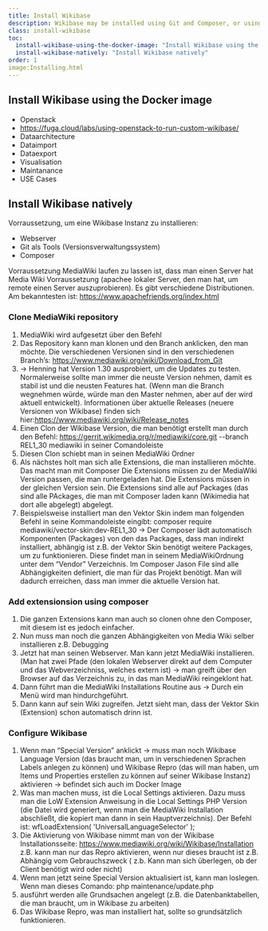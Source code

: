```yaml
---
title: Install Wikibase
description: Wikibase may be installed using Git and Composer, or using the Wikibase Docker image.
class: install-wikibase
toc:
  install-wikibase-using-the-docker-image: "Install Wikibase using the Docker image"
  install-wikibase-natively: "Install Wikibase natively"
order: 1
image:Installing.html
---
```


## Install Wikibase using the Docker image

- Openstack
- https://fuga.cloud/labs/using-openstack-to-run-custom-wikibase/
- Dataarchitecture
- Dataimport 
- Dataexport
- Visualisation 
- Maintanance 
- USE Cases 

## Install Wikibase natively

Vorraussetzung, um eine Wikibase Instanz zu installieren:
- Webserver
- Git als Tools (Versionsverwaltungssystem) 
- Composer

Vorraussetzung MediaWiki laufen zu lassen ist, dass man einen Server hat Media Wiki Vorraussetzung (apachee lokaler Server, den man hat, um remote einen Server auszuprobieren). Es gibt verschiedene Distributionen. Am bekanntesten ist: https://www.apachefriends.org/index.html

### Clone MediaWiki repository

1. MediaWiki wird aufgesetzt über den Befehl 
2. Das Repository kann man klonen und den Branch anklicken, den man möchte. Die verschiedenen Versionen sind in den verschiedenen Branch’s: https://www.mediawiki.org/wiki/Download_from_Git
4.  → Henning hat Version 1.30 ausprobiert, um die Updates zu testen. Normalerweise sollte man immer die neuste Version nehmen, damit es stabil ist und die neusten Features hat.
(Wenn man die Branch wegnehmen würde, würde man den Master nehmen, aber auf der wird aktuell entwickelt). Informationen über aktuelle Releases (neuere Versionen von Wikibase) finden sich hier:https://www.mediawiki.org/wiki/Release_notes
5. Einen Clon der Wikibase Version, die man benötigt erstellt man durch den Befehl: https://gerrit.wikimedia.org/r/mediawiki/core.git --branch REL1_30 mediawiki in seiner Comandoleiste
6. Diesen Clon schiebt man in seinen MediaWiki Ordner 
7. Als nächstes holt man sich alle Extensions, die man installieren möchte. Das macht man mit Composer 
Die Extensions müssen zu der MediaWiki Version passen, die man runtergeladen hat. Die Extensions müssen in der gleichen Version sein. Die Extensions sind alle auf Packages (das sind alle PAckages, die man mit Composer laden kann (Wikimedia hat dort alle abgelegt) abgelegt. 
8. Beispielsweise installiert man den Vektor Skin indem man folgenden Befehl in seine Kommandoleiste eingibt: composer require mediawiki/vector-skin:dev-REL1_30 → Der Composer lädt automatisch Komponenten (Packages) von den das Packages, dass man indirekt installiert, abhängig ist z.B. der Vektor Skin benötigt weitere Packages, um zu funktionieren. Diese findet man in seinem MediaWikiOrdnung unter dem “Vendor” Verzeichnis. Im Composer Jason File sind alle Abhängigkeiten definiert, die man für das Projekt benötigt. Man will dadurch erreichen, dass man immer die aktuelle Version hat.

### Add extensionsion using composer
  
1. Die ganzen Extensions kann man auch so clonen ohne den Composer, mit diesem ist es jedoch einfacher.
2. Nun muss man noch die ganzen Abhängigkeiten von Media Wiki selber installieren z.B. Debugging
3. Jetzt hat man seinen Webserver. Man kann jetzt MediaWiki installieren. (Man hat zwei Pfade (den lokalen Webserver direkt auf dem Computer und das Webverzeichniss, welches extern ist) → man greift über den Browser auf das Verzeichnis zu, in das man MediaWiki reingeklont hat.
4. Dann führt man die MediaWiki Installations Routine aus → Durch ein Menü wird man hindurchgeführt. 
5. Dann kann auf sein Wiki zugreifen. Jetzt sieht man, dass der Vektor Skin (Extension) schon automatisch drinn ist. 

### Configure Wikibase

1. Wenn man “Special Version” anklickt → muss man noch Wikibase Language Version (das braucht man, um in verschiedenen Sprachen Labels anlegen zu können) und Wikibase Repro (das will man haben, um Items und Properties erstellen zu können auf seiner Wikibase Instanz) aktivieren → befindet sich auch im Docker Image
2. Was man machen muss, ist die Local Settings aktivieren. Dazu muss man die LoW Extension Anweisung in die Local Settings PHP Version (die Datei wird generiert, wenn man die MediaWiki Installation abschließt, die kopiert man dann in sein Hauptverzeichnis). Der Befehl ist: wfLoadExtension( 'UniversalLanguageSelector' ); 
3. Die Aktivierung von Wikibase nimmt man von der Wikibase Installationsseite: https://www.mediawiki.org/wiki/Wikibase/Installation z.B. kann man nur das Repro aktivieren, wenn nur dieses braucht ist z.B. Abhängig vom Gebrauchszweck ( z.b. Kann man sich überlegen, ob der Client benötigt wird oder nicht)
4. Wenn man jetzt seine Special Version aktualisiert ist, kann man loslegen. Wenn man dieses Comando: php maintenance/update.php
5.  ausführt werden alle Grundsachen angelegt (z.B. die Datenbanktabellen, die man braucht, um in Wikibase zu arbeiten)
6. Das Wikibase Repro, was man installiert hat, sollte so grundsätzlich funktionieren. 
